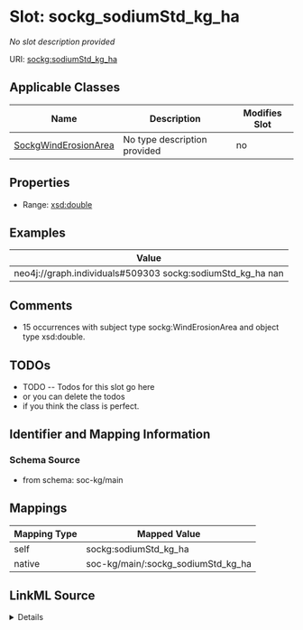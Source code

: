 

# Slot: sockg_sodiumStd_kg_ha


_No slot description provided_





URI: [sockg:sodiumStd_kg_ha](http://www.semanticweb.org/sockg/ontologies/2024/0/soil-carbon-ontology/sodiumStd_kg_ha)



<!-- no inheritance hierarchy -->





## Applicable Classes

| Name | Description | Modifies Slot |
| --- | --- | --- |
| [SockgWindErosionArea](../classes/SockgWindErosionArea.md) | No type description provided |  no  |







## Properties

* Range: [xsd:double](http://www.w3.org/2001/XMLSchema#double)






## Examples

| Value |
| --- |
| neo4j://graph.individuals#509303 sockg:sodiumStd_kg_ha nan |

## Comments

* 15 occurrences with subject type sockg:WindErosionArea and object type xsd:double.

## TODOs

* TODO -- Todos for this slot go here
* or you can delete the todos
* if you think the class is perfect.

## Identifier and Mapping Information







### Schema Source


* from schema: soc-kg/main




## Mappings

| Mapping Type | Mapped Value |
| ---  | ---  |
| self | sockg:sodiumStd_kg_ha |
| native | soc-kg/main/:sockg_sodiumStd_kg_ha |




## LinkML Source

<details>
```yaml
name: sockg_sodiumStd_kg_ha
description: No slot description provided
todos:
- TODO -- Todos for this slot go here
- or you can delete the todos
- if you think the class is perfect.
comments:
- 15 occurrences with subject type sockg:WindErosionArea and object type xsd:double.
examples:
- value: neo4j://graph.individuals#509303 sockg:sodiumStd_kg_ha nan
from_schema: soc-kg/main
rank: 1000
slot_uri: sockg:sodiumStd_kg_ha
alias: sockg_sodiumStd_kg_ha
domain_of:
- sockg_WindErosionArea
range: double

```
</details>
